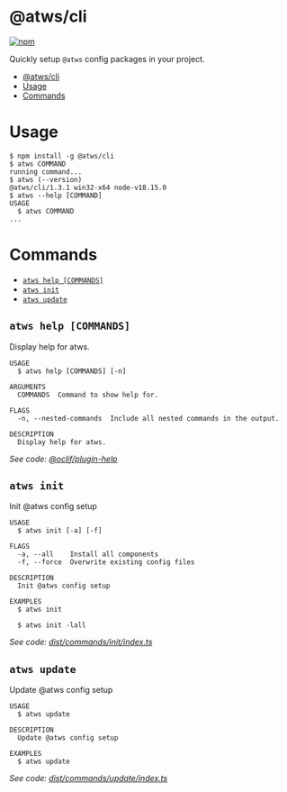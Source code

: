 # @atws/cli

[![npm](https://img.shields.io/npm/v/@atws/cli?style=flat-square)](https://www.npmjs.com/package/@atws/cli)

Quickly setup `@atws` config packages in your project.

<!-- toc -->
* [@atws/cli](#atwscli)
* [Usage](#usage)
* [Commands](#commands)
<!-- tocstop -->

# Usage

<!-- usage -->
```sh-session
$ npm install -g @atws/cli
$ atws COMMAND
running command...
$ atws (--version)
@atws/cli/1.3.1 win32-x64 node-v18.15.0
$ atws --help [COMMAND]
USAGE
  $ atws COMMAND
...
```
<!-- usagestop -->

# Commands

<!-- commands -->
* [`atws help [COMMANDS]`](#atws-help-commands)
* [`atws init`](#atws-init)
* [`atws update`](#atws-update)

## `atws help [COMMANDS]`

Display help for atws.

```
USAGE
  $ atws help [COMMANDS] [-n]

ARGUMENTS
  COMMANDS  Command to show help for.

FLAGS
  -n, --nested-commands  Include all nested commands in the output.

DESCRIPTION
  Display help for atws.
```

_See code: [@oclif/plugin-help](https://github.com/oclif/plugin-help/blob/v5.2.17/src/commands/help.ts)_

## `atws init`

Init @atws config setup

```
USAGE
  $ atws init [-a] [-f]

FLAGS
  -a, --all    Install all components
  -f, --force  Overwrite existing config files

DESCRIPTION
  Init @atws config setup

EXAMPLES
  $ atws init

  $ atws init -lall
```

_See code: [dist/commands/init/index.ts](https://github.com/Austrian-Web-Services/config/blob/v1.3.1/dist/commands/init/index.ts)_

## `atws update`

Update @atws config setup

```
USAGE
  $ atws update

DESCRIPTION
  Update @atws config setup

EXAMPLES
  $ atws update
```

_See code: [dist/commands/update/index.ts](https://github.com/Austrian-Web-Services/config/blob/v1.3.1/dist/commands/update/index.ts)_
<!-- commandsstop -->
